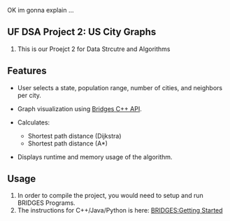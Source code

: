OK im gonna explain ...

## UF DSA Project 2: US City Graphs

1. This is our Proejct 2 for Data Strcutre and Algorithms 


## Features
- User selects a state, population range, number of cities, and neighbors per city.
- Graph visualization using [Bridges C++ API](http://bridgesuncc.github.io/).
- Calculates:
  - Shortest path distance (Dijkstra)
  - Shortest path distance (A*)

- Displays runtime and memory usage of the algorithm.
  
## Usage

1. In order to compile the project, you would need to setup and run BRIDGES Programs.
2. The instructions for C++/Java/Python is here: [BRIDGES:Getting Started](https://bridgesuncc.github.io/bridges_setup.html)
